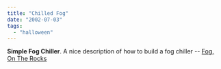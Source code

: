 ```yaml
---
title: "Chilled Fog"
date: "2002-07-03"
tags: 
  - "halloween"
---
```


**Simple Fog Chiller**. A nice description of how to build a fog chiller -- [Fog, On The Rocks](http://www.deathlord.net/Fog%20On%20The%20Rocks/fog.htm)
